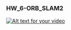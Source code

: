 ### HW_6-ORB_SLAM2

[![Alt text for your video](https://drive.google.com/file/d/1R7Gx_1Uknk7BlcVCpzDhMzvp1RbCrIjt/view?usp=sharing/0.jpg)](https://drive.google.com/file/d/1R7Gx_1Uknk7BlcVCpzDhMzvp1RbCrIjt/view?usp=sharing)
